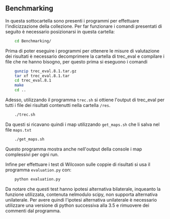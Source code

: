 ## Benchmarking
In questa sottocartella sono presenti i programmi per effettuare l'indicizzazione della collezione. Per far funzionare i comandi presentati di seguito è necessario posizionarsi in questa cartella:
```bash
	cd Benchmarking/
```
Prima di poter eseguire i programmi per ottenere le misure di valutazione dei risultati è necessario decomprimere la cartella di trec_eval e compilare i file che ne hanno bisogno, per questo prima si eseguono i comandi

```bash
	gunzip trec_eval.8.1.tar.gz
	tar xf trec_eval.8.1.tar
	cd trec_eval.8.1
	make
	cd ..
```
Adesso, utilizzando il programma ```trec.sh``` si ottiene l'output di trec_eval per tutti i file dei risultati contenutti nella cartella ```/res```.
```bash
	./trec.sh
```
Da questi si ricavano quindi i map utilizzando ```get_maps.sh```  che li salva nel file ```maps.txt```
```bash
	./get_maps.sh
```
Questo programma mostra anche nell'output della console i map complessivi per ogni run.

Infine per effettuare i test di Wilcoxon sulle coppie di risultati si usa il programma ```evaluation.py``` con:
```bash
	python evaluation.py
```
Da notare che questi test hanno ipotesi alternativa bilaterale, inqueanto la funzione utilizzata, contenuta nelmodulo scipy, non supporta alternativa unilaterale.
Per avere quindi l'ipotesi alternativa unilaterale è necessario utilizzare una versione di python successiva alla 3.5 e rimuovere dei commenti dal programma.
